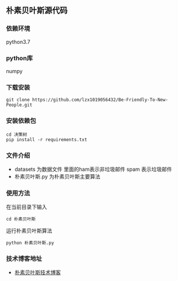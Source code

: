 ## 朴素贝叶斯源代码


### 依赖环境

python3.7

### python库

numpy 


### 下载安装

```
git clone https://github.com/lzx1019056432/Be-Friendly-To-New-People.git
```

### 安装依赖包

```
cd 决策树
pip install -r requirements.txt
```
### 文件介绍
* datasets 为数据文件 里面的ham表示非垃圾邮件 spam 表示垃圾邮件
* 朴素贝叶斯.py 为朴素贝叶斯主要算法


### 使用方法

在当前目录下输入

```
cd 朴素贝叶斯
```

运行朴素贝叶斯算法

```
python 朴素贝叶斯.py
```



### 技术博客地址

* [朴素贝叶斯技术博客](https://blog.csdn.net/lzx159951/article/details/106211654)

